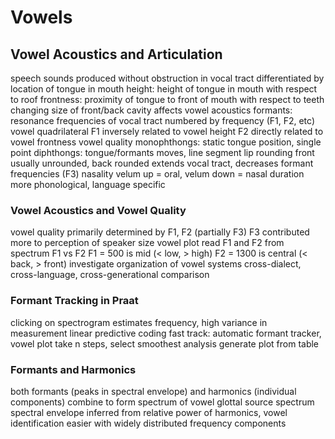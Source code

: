 # Vowels
## Vowel Acoustics and Articulation
speech sounds produced without obstruction in vocal tract
differentiated by location of tongue in mouth
	height: height of tongue in mouth with respect to roof
	frontness: proximity of tongue to front of mouth with respect to teeth
	changing size of front/back cavity affects vowel acoustics
formants: resonance frequencies of vocal tract
	numbered by frequency (F1, F2, etc)
vowel quadrilateral
	F1 inversely related to vowel height
	F2 directly related to vowel frontness
vowel quality
	monophthongs: static tongue position, single point
	diphthongs: tongue/formants moves, line segment
lip rounding
	front usually unrounded, back rounded
	extends vocal tract, decreases formant frequencies (F3)
nasality
	velum up = oral, velum down = nasal
duration more phonological, language specific
### Vowel Acoustics and Vowel Quality
vowel quality primarily determined by F1, F2 (partially F3)
F3 contributed more to perception of speaker size
vowel plot
	read F1 and F2 from spectrum
	F1 vs F2
	F1 = 500 is mid (< low, > high)
	F2 = 1300 is central (< back, > front)
	investigate organization of vowel systems
		cross-dialect, cross-language, cross-generational comparison
### Formant Tracking in Praat
clicking on spectrogram estimates frequency, high variance in measurement
	linear predictive coding
fast track: automatic formant tracker, vowel plot
	take n steps, select smoothest analysis
	generate plot from table
### Formants and Harmonics
both formants (peaks in spectral envelope) and harmonics (individual components)
	combine to form spectrum of vowel
glottal source spectrum
	spectral envelope inferred from relative power of harmonics, vowel identification
		easier with widely distributed frequency components